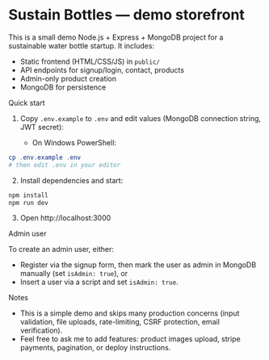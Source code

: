# Sustain Bottles — demo storefront

This is a small demo Node.js + Express + MongoDB project for a sustainable water bottle startup. It includes:

- Static frontend (HTML/CSS/JS) in `public/`
- API endpoints for signup/login, contact, products
- Admin-only product creation
- MongoDB for persistence

Quick start

1. Copy `.env.example` to `.env` and edit values (MongoDB connection string, JWT secret):

   - On Windows PowerShell:

```powershell
cp .env.example .env
# then edit .env in your editor
```

2. Install dependencies and start:

```powershell
npm install
npm run dev
```

3. Open http://localhost:3000

Admin user

To create an admin user, either:

- Register via the signup form, then mark the user as admin in MongoDB manually (set `isAdmin: true`), or
- Insert a user via a script and set `isAdmin: true`.

Notes

- This is a simple demo and skips many production concerns (input validation, file uploads, rate-limiting, CSRF protection, email verification).
- Feel free to ask me to add features: product images upload, stripe payments, pagination, or deploy instructions.
